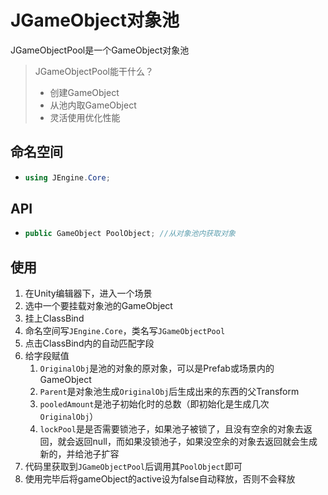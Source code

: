 # JGameObject对象池

JGameObjectPool是一个GameObject对象池

> JGameObjectPool能干什么？
>
> - 创建GameObject
> - 从池内取GameObject
> - 灵活使用优化性能

## 命名空间

- ```csharp
  using JEngine.Core;
  ```

## API

- ```csharp
  public GameObject PoolObject; //从对象池内获取对象
  ```



## 使用

1. 在Unity编辑器下，进入一个场景
2. 选中一个要挂载对象池的GameObject
3. 挂上ClassBind
4. 命名空间写```JEngine.Core```，类名写```JGameObjectPool```
5. 点击ClassBind内的自动匹配字段
6. 给字段赋值
   1. ```OriginalObj```是池的对象的原对象，可以是Prefab或场景内的GameObject
   2. ```Parent```是对象池生成```OriginalObj```后生成出来的东西的父Transform
   3. ```pooledAmount```是池子初始化时的总数（即初始化是生成几次```OriginalObj```）
   4. ```lockPool```是是否需要锁池子，如果池子被锁了，且没有空余的对象去返回，就会返回null，而如果没锁池子，如果没空余的对象去返回就会生成新的，并给池子扩容
7. 代码里获取到```JGameObjectPool```后调用其```PoolObject```即可
8. 使用完毕后将gameObject的active设为false自动释放，否则不会释放